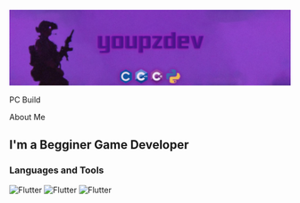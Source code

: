 [![Header](https://github.com/youpzz/youpzz/blob/main/assets/logo.png)](https://t.me/youpzz)


PC Build

About Me

## I'm a Begginer Game Developer

### Languages and Tools
![Flutter](https://img.shields.io/badge/C++-blue)
![Flutter](<img src="https://img.shields.io/badge/c%23%20-%23239120.svg?&style=for-the-badge&logo=c-sharp&logoColor=white"/>)
![Flutter](https://img.shields.io/badge/C-cyan)

